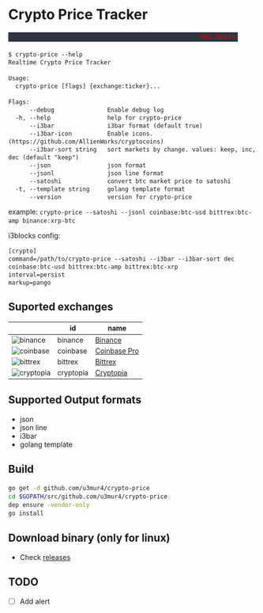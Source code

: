# Crypto Price Tracker

![Price Tracker](price.gif)

```
$ crypto-price --help
Realtime Crypto Price Tracker

Usage:
  crypto-price [flags] {exchange:ticker}...

Flags:
      --debug               Enable debug log
  -h, --help                help for crypto-price
      --i3bar               i3bar format (default true)
      --i3bar-icon          Enable icons. (https://github.com/AllienWorks/cryptocoins)
      --i3bar-sort string   sort markets by change. values: keep, inc, dec (default "keep")
      --json                json format
      --jsonl               json line format
      --satoshi             convert btc market price to satoshi
  -t, --template string     golang template format
      --version             version for crypto-price
```

example: `crypto-price --satoshi --jsonl coinbase:btc-usd bittrex:btc-amp binance:xrp-btc`

i3blocks config:
```
[crypto]
command=/path/to/crypto-price --satoshi --i3bar --i3bar-sort dec coinbase:btc-usd bittrex:btc-amp bittrex:btc-xrp
interval=persist
markup=pango
```

## Suported exchanges
|                                                                                                                 | id       | name                                     |
|-----------------------------------------------------------------------------------------------------------------|----------|------------------------------------------|
|![binance](https://user-images.githubusercontent.com/1294454/29604020-d5483cdc-87ee-11e7-94c7-d1a8d9169293.jpg)  | binance  | [Binance](https://www.binance.com/)      |
|![coinbase](https://user-images.githubusercontent.com/1294454/41764625-63b7ffde-760a-11e8-996d-a6328fa9347a.jpg) | coinbase | [Coinbase Pro](https://pro.coinbase.com) |
|![bittrex](https://user-images.githubusercontent.com/1294454/27766352-cf0b3c26-5ed5-11e7-82b7-f3826b7a97d8.jpg)  | bittrex  | [Bittrex](https://bittrex.com)           |
|![cryptopia](https://user-images.githubusercontent.com/1294454/29484394-7b4ea6e2-84c6-11e7-83e5-1fccf4b2dc81.jpg)  | cryptopia  | [Cryptopia](https://www.cryptopia.co.nz)           |

[//]: # (badges stolen from https://github.com/ccxt/ccxt)
## Supported Output formats
  - json
  - json line
  - i3bar
  - golang template

## Build
```bash
go get -d github.com/u3mur4/crypto-price
cd $GOPATH/src/github.com/u3mur4/crypto-price
dep ensure -vendor-only
go install
```

## Download binary (only for linux)
  - Check [releases](https://github.com/u3mur4/crypto-price/releases)
  
## TODO
- [ ] Add alert
